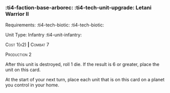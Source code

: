 ### :ti4-faction-base-arborec: :ti4-tech-unit-upgrade: **Letani Warrior II**

Requirements: :ti4-tech-biotic: :ti4-tech-biotic:

Unit Type: Infantry :ti4-unit-infantry:

<span style="font-variant:small-caps;">Cost 1(x2)</span> __|__ <span style="font-variant:small-caps;">Combat 7</span>

<span style="font-variant:small-caps;">Production 2</span>

After this unit is destroyed, roll 1 die.
If the result is 6 or greater, place the unit on this card.

At the start of your next turn, place each unit that is on this card on a planet you control in your home.
